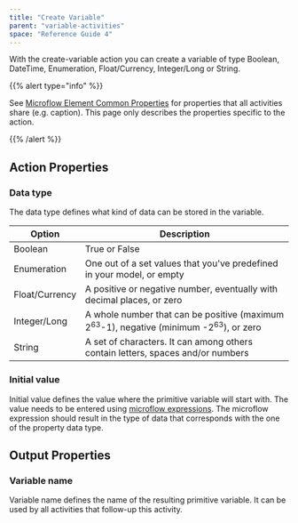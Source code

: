 ```yaml
---
title: "Create Variable"
parent: "variable-activities"
space: "Reference Guide 4"
---
```

With the create-variable action you can create a variable of type Boolean, DateTime, Enumeration, Float/Currency, Integer/Long or String.

{{% alert type="info" %}}

See [Microflow Element Common Properties](microflow-element-common-properties) for properties that all activities share (e.g. caption). This page only describes the properties specific to the action.

{{% /alert %}}

## Action Properties

### Data type

The data type defines what kind of data can be stored in the variable.

| Option | Description |
| --- | --- |
| Boolean | True or False |
| Enumeration | One out of a set values that you've predefined in your model, or empty |
| Float/Currency | A positive or negative number, eventually with decimal places, or zero |
| Integer/Long | A whole number that can be positive (maximum 2<sup>63</sup>-1), negative (minimum -2<sup>63</sup>), or zero |
| String | A set of characters. It can among others contain letters, spaces and/or numbers |

### Initial value

Initial value defines the value where the primitive variable will start with. The value needs to be entered using [microflow expressions](microflow-expressions). The microflow expression should result in the type of data that corresponds with the one of the property data type.

## Output Properties

### Variable name

Variable name defines the name of the resulting primitive variable. It can be used by all activities that follow-up this activity.
